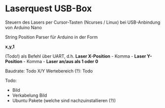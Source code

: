 # Laserquest USB-Box

Steuern des Lasers per Cursor-Tasten (Ncurses / Linux) bei USB-Anbindung von Arduino Nano

String Position Parser für Arduino in der Form 

**x,y,1** 

(Todo!) als Befehl über UART, d.h. **Laser X-Position** - Komma - **Laser Y-Position** - Komma - **Laser an/aus als 1 oder 0**

Baudrate: Todo
X/Y Wertebereich (?): Todo

Todo: 
* Bild
* Verkabelung Bild
* Ubuntu Pakete (welche sind nachzuinstallieren (?))

